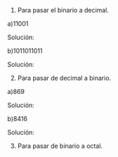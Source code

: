 1. Para pasar el binario a decimal.

a)11001

Solución:

b)1011011011

Solución:

2. Para pasar de decimal a binario.

a)869

Solución:

b)8416

Solución:


3. Para pasar de binario a octal.


